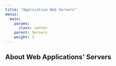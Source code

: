 ```yaml
---
title: "Application Web Servers"
menus: 
  main:
    params:
      class: center
    parent: Servers
    weight: 3
---
```


## About Web Applications' Servers
